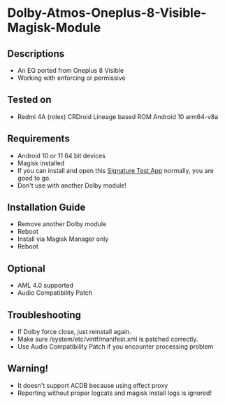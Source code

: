 # Dolby-Atmos-Oneplus-8-Visible-Magisk-Module

## Descriptions
- An EQ ported from Oneplus 8 Visible
- Working with enforcing or permissive

## Tested on
- Redmi 4A (rolex) CRDroid Lineage based ROM Android 10 arm64-v8a

## Requirements
- Android 10 or 11 64 bit devices
- Magisk installed
- If you can install and open this [Signature Test App](https://t.me/audioryukimods/24) normally, you are good to go.
- Don't use with another Dolby module!

## Installation Guide
- Remove another Dolby module
- Reboot
- Install via Magisk Manager only
- Reboot

## Optional
- AML 4.0 supported
- Audio Compatibility Patch

## Troubleshooting
- If Dolby force close, just reinstall again.
- Make sure /system/etc/vintf/manifest.xml is patched correctly.
- Use Audio Compatibility Patch if you encounter processing problem

## Warning!
- It doesn't support ACDB because using effect proxy
- Reporting without proper logcats and magisk install logs is ignored!

